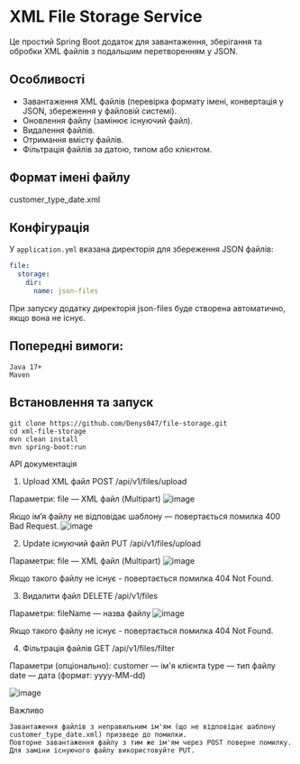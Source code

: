 # XML File Storage Service

Це простий Spring Boot додаток для завантаження, зберігання та обробки XML файлів з подальшим перетворенням у JSON.

## Особливості
- Завантаження XML файлів (перевірка формату імені, конвертація у JSON, збереження у файловій системі).
- Оновлення файлу (замінює існуючий файл).
- Видалення файлів.
- Отримання вмісту файлів.
- Фільтрація файлів за датою, типом або клієнтом.

## Формат імені файлу
customer_type_date.xml

## Конфігурація
У `application.yml` вказана директорія для збереження JSON файлів:
```yaml
file:
  storage:
    dir:
      name: json-files
```
При запуску додатку директорія json-files буде створена автоматично, якщо вона не існує.

## Попередні вимоги:
    Java 17+
    Maven

## Встановлення та запуск

    git clone https://github.com/Denys047/file-storage.git
    cd xml-file-storage
    mvn clean install
    mvn spring-boot:run


API документація

1. Upload XML файл
POST /api/v1/files/upload

Параметри:
    file — XML файл (Multipart)
![image](https://github.com/user-attachments/assets/fed6fbe7-bd39-484d-9e18-ba082e76abef)


Якщо ім’я файлу не відповідає шаблону — повертається помилка 400 Bad Request.
![image](https://github.com/user-attachments/assets/c2370627-924d-4099-a1bc-d6287a167afd)


2. Update існуючий файл
PUT /api/v1/files/upload

Параметри:
    file — XML файл (Multipart)
![image](https://github.com/user-attachments/assets/e4c8c4f6-d9a5-4840-a597-ee08afaeddde)

Якщо такого файлу не існує - повертається помилка 404 Not Found.

3. Видалити файл
DELETE /api/v1/files

Параметри:
    fileName — назва файлу
![image](https://github.com/user-attachments/assets/2ee0666a-1878-488e-a719-0147df0918f4)

Якщо такого файлу не існує - повертається помилка 404 Not Found.

4. Фільтрація файлів
GET /api/v1/files/filter

Параметри (опціонально):
    customer — ім'я клієнта
    type — тип файлу
    date — дата (формат: yyyy-MM-dd)

![image](https://github.com/user-attachments/assets/3c321603-c503-45c6-8be6-2995ba7c47fc)



Важливо

    Завантаження файлів з неправильним ім'ям (що не відповідає шаблону customer_type_date.xml) призведе до помилки.
    Повторне завантаження файлу з тим же ім'ям через POST поверне помилку.
    Для заміни існуючого файлу використовуйте PUT.


